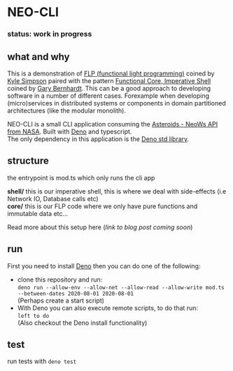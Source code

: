 # NEO-CLI

### status: work in progress

## what and why
This is a demonstration of [FLP (functional light programming)](https://github.com/getify/Functional-Light-JS) coined by [Kyle Simpson](https://twitter.com/getify) paired with the pattern [Functional Core, Imperative Shell](https://www.destroyallsoftware.com/screencasts/catalog/functional-core-imperative-shell) coined by [Gary Bernhardt](https://twitter.com/garybernhardt). This can be a good approach to developing software in a number of different cases. Forexample when developing (micro)services in distributed systems or components in domain partitioned architectures (like the modular monolith).


NEO-CLI is a small CLI application consuming the [Asteroids - NeoWs API from NASA](https://api.nasa.gov/). 
Built with [Deno](https://deno.land/) and typescript.  
The only dependency in this application is the [Deno std library](https://deno.land/std).


## structure
the entrypoint is mod.ts which only runs the cli app  

**shell/** this is our imperative shell, this is where we deal with side-effects (i.e Network IO, Database calls etc)  
**core/**  this is our FLP code where we only have pure functions and immutable data etc...  

Read more about this setup here (*link to blog post coming soon*)

## run
First you need to install [Deno](https://deno.land/) then you can do one of the following:  

* clone this repository and run:  
``` deno run --allow-env --allow-net --allow-read --allow-write mod.ts --between-dates 2020-08-01 2020-08-01 ```  
(Perhaps create a start script)  
* With Deno you can also execute remote scripts, to do that run:  
``` left to do ```   
(Also checkout the Deno install functionality)  

## test
run tests with ```deno test```
